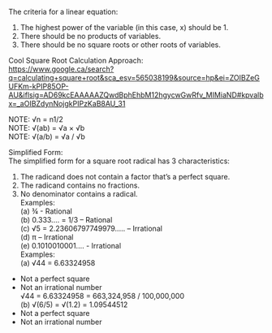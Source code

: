 The criteria for a linear equation:
1. The highest power of the variable (in this case, x) should be 1.
2. There should be no products of variables.
3. There should be no square roots or other roots of variables.



Cool Square Root Calculation Approach:  
https://www.google.ca/search?q=calculating+square+root&sca_esv=565038199&source=hp&ei=ZOIBZeGUFKm-kPIP85OP-AU&iflsig=AD69kcEAAAAAZQwdBphEhbM12hgycwGwRfv_MIMiaND#kpvalbx=_aOIBZdynNojgkPIPzKaB8AU_31  

NOTE: √n = n1/2  
NOTE: √(ab) = √a × √b  
NOTE: √(a/b) = √a / √b


Simplified Form:  
The simplified form for a square root radical has 3 characteristics:  
1. The radicand does not contain a factor that’s a perfect square.  
2. The radicand contains no fractions.  
3. No denominator contains a radical.  
Examples:  
(a) ¾ - Rational  
(b) 0.333.... = 1/3 – Rational  
(c) √5 = 2.23606797749979..... – Irrational  
(d) π – Irrational  
(e) 0.1010010001.... - Irrational  
Examples:  
(a) √44 = 6.63324958  
- Not a perfect square  
- Not an irrational number  
√44 = 6.63324958 = 663,324,958 / 100,000,000  
(b) √(6/5) = √(1.2) = 1.09544512  
- Not a perfect square  
- Not an irrational number




